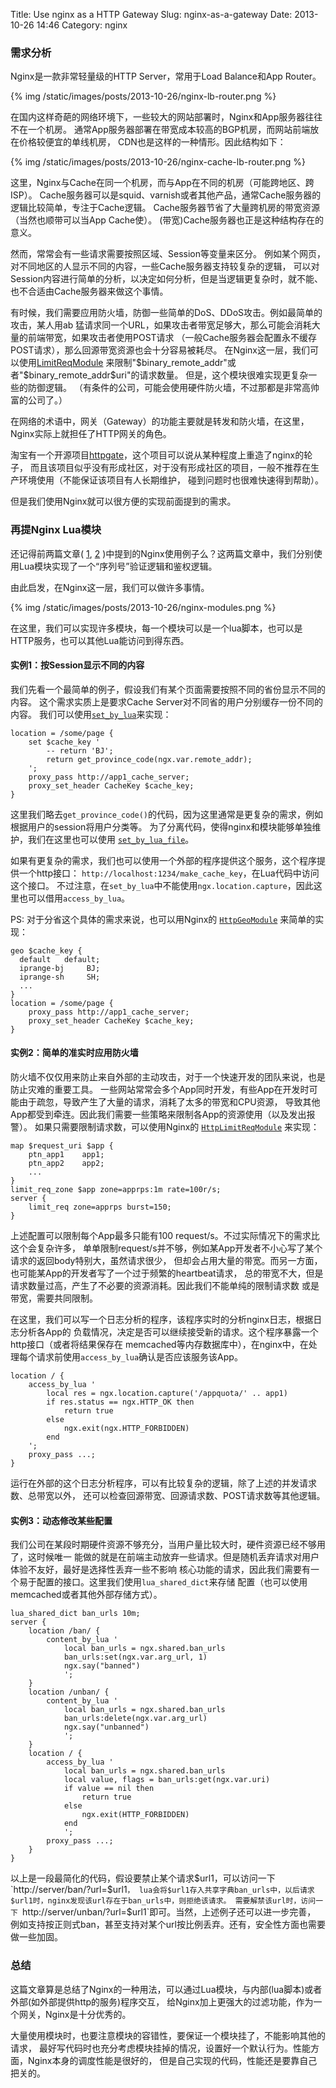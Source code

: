 Title: Use nginx as a HTTP Gateway
Slug: nginx-as-a-gateway
Date: 2013-10-26 14:46
Category: nginx

### 需求分析

Nginx是一款非常轻量级的HTTP Server，常用于Load Balance和App Router。

{% img /static/images/posts/2013-10-26/nginx-lb-router.png %}

在国内这样奇葩的网络环境下，一些较大的网站部署时，Nginx和App服务器往往不在一个机房。
通常App服务器部署在带宽成本较高的BGP机房，而网站前端放在价格较便宜的单线机房，
CDN也是这样的一种情形。因此结构如下：

{% img /static/images/posts/2013-10-26/nginx-cache-lb-router.png %}

这里，Nginx与Cache在同一个机房，而与App在不同的机房（可能跨地区、跨ISP）。
Cache服务器可以是squid、varnish或者其他产品，通常Cache服务器的逻辑比较简单，专注于Cache逻辑。
Cache服务器节省了大量跨机房的带宽资源（当然也顺带可以当App Cache使）。
(带宽)Cache服务器也正是这种结构存在的意义。

然而，常常会有一些请求需要按照区域、Session等变量来区分。
例如某个网页，对不同地区的人显示不同的内容，一些Cache服务器支持较复杂的逻辑，
可以对Session内容进行简单的分析，以决定如何分析，但是当逻辑更复杂时，就不能、
也不合适由Cache服务器来做这个事情。

有时候，我们需要应用防火墙，防御一些简单的DoS、DDoS攻击。例如最简单的攻击，某人用ab
猛请求同一个URL，如果攻击者带宽足够大，那么可能会消耗大量的前端带宽，如果攻击者使用POST请求
（一般Cache服务器会配置永不缓存POST请求），那么回源带宽资源也会十分容易被耗尽。
在Nginx这一层，我们可以使用[LimitReqModule](http://nginx.org/en/docs/http/ngx_http_limit_req_module.html)
来限制"$binary_remote_addr"或者"$binary_remote_addr$uri"的请求数量。
但是，这个模块很难实现更复杂一些的防御逻辑。
（有条件的公司，可能会使用硬件防火墙，不过那都是非常高帅富的公司了。）

在网络的术语中，网关（Gateway）的功能主要就是转发和防火墙，在这里，Nginx实际上就担任了HTTP网关的角色。

淘宝有一个开源项目[httpgate](http://code.taobao.org/p/httpgate/)，这个项目可以说从某种程度上重造了nginx的轮子，
而且该项目似乎没有形成社区，对于没有形成社区的项目，一般不推荐在生产环境使用（不能保证该项目有人长期维护，
碰到问题时也很难快速得到帮助）。

但是我们使用Nginx就可以很方便的实现前面提到的需求。

### 再提Nginx Lua模块

还记得前两篇文章(
[1](|filename|2013-10-10-use-nginx-lua-module-to-prevent-hotlinking.md),
[2](|filename|2013-10-10-lua-ngx-location-capture-meets-fastcgi.md)
)中提到的Nginx使用例子么？这两篇文章中，我们分别使用Lua模块实现了一个“序列号”验证逻辑和鉴权逻辑。

由此启发，在Nginx这一层，我们可以做许多事情。

{% img /static/images/posts/2013-10-26/nginx-modules.png %}

在这里，我们可以实现许多模块，每一个模块可以是一个lua脚本，也可以是HTTP服务，也可以其他Lua能访问到得东西。

#### 实例1：按Session显示不同的内容

我们先看一个最简单的例子，假设我们有某个页面需要按照不同的省份显示不同的内容。
这个需求实质上是要求Cache Server对不同省的用户分别缓存一份不同的内容。
我们可以使用[`set_by_lua`](http://wiki.nginx.org/HttpLuaModule#set_by_lua)来实现：

```
location = /some/page {
    set $cache_key '
        -- return 'BJ';
        return get_province_code(ngx.var.remote_addr);
    ';
    proxy_pass http://app1_cache_server;
    proxy_set_header CacheKey $cache_key;
}
```

这里我们略去`get_province_code()`的代码，因为这里通常是更复杂的需求，例如根据用户的session将用户分类等。
为了分离代码，使得nginx和模块能够单独维护，我们在这里也可以使用
[`set_by_lua_file`](http://wiki.nginx.org/HttpLuaModule#set_by_lua_file)。

如果有更复杂的需求，我们也可以使用一个外部的程序提供这个服务，这个程序提供一个http接口：
`http://localhost:1234/make_cache_key`，在Lua代码中访问这个接口。
不过注意，在`set_by_lua`中不能使用`ngx.location.capture`，因此这里也可以借用`access_by_lua`。

PS: 对于分省这个具体的需求来说，也可以用Nginx的
[`HttpGeoModule`](http://nginx.org/en/docs/http/ngx_http_geo_module.html)
来简单的实现：

```
geo $cache_key {
  default   default;
  iprange-bj     BJ;
  iprange-sh     SH;
  ...
}
location = /some/page {
    proxy_pass http://app1_cache_server;
    proxy_set_header CacheKey $cache_key;
}
```

#### 实例2：简单的准实时应用防火墙

防火墙不仅仅用来防止来自外部的主动攻击，对于一个快速开发的团队来说，也是防止灾难的重要工具。
一些网站常常会多个App同时开发，有些App在开发时可能由于疏忽，导致产生了大量的请求，消耗了太多的带宽和CPU资源，
导致其他App都受到牵连。因此我们需要一些策略来限制各App的资源使用（以及发出报警）。
如果只需要限制请求数，可以使用Nginx的
[`HttpLimitReqModule`](http://nginx.org/en/docs/http/ngx_http_limit_req_module.html)
来实现：

```
map $request_uri $app {
    ptn_app1    app1;
    ptn_app2    app2;
    ...
}
limit_req_zone $app zone=apprps:1m rate=100r/s;
server {
    limit_req zone=apprps burst=150;
}
```

上述配置可以限制每个App最多只能有100 request/s。不过实际情况下的需求比这个会复杂许多，
单单限制request/s并不够，例如某App开发者不小心写了某个请求的返回body特别大，虽然请求很少，
但却会占用大量的带宽。而另一方面，也可能某App的开发者写了一个过于频繁的heartbeat请求，
总的带宽不大，但是请求数量过高，产生了不必要的资源消耗。因此我们不能单纯的限制请求数
或是带宽，需要共同限制。

在这里，我们可以写一个日志分析的程序，该程序实时的分析nginx日志，根据日志分析各App的
负载情况，决定是否可以继续接受新的请求。这个程序暴露一个http接口（或者将结果保存在
memcached等内存数据库中），在nginx中，在处理每个请求前使用`access_by_lua`确认是否应该服务该App。

```
location / {
    access_by_lua '
        local res = ngx.location.capture('/appquota/' .. app1)
        if res.status == ngx.HTTP_OK then
            return true
        else
            ngx.exit(ngx.HTTP_FORBIDDEN)
        end
    ';
    proxy_pass ...;
}
```

运行在外部的这个日志分析程序，可以有比较复杂的逻辑，除了上述的并发请求数、总带宽以外，
还可以检查回源带宽、回源请求数、POST请求数等其他逻辑。

#### 实例3：动态修改某些配置

我们公司在某段时期硬件资源不够充分，当用户量比较大时，硬件资源已经不够用了，这时候唯一
能做的就是在前端主动放弃一些请求。但是随机丢弃请求对用户体验不友好，最好是选择性丢弃一些不影响
核心功能的请求，因此我们需要有一个易于配置的接口。这里我们使用`lua_shared_dict`来存储
配置（也可以使用memcached或者其他外部存储方式）。

```
lua_shared_dict ban_urls 10m;
server {
    location /ban/ {
        content_by_lua '
            local ban_urls = ngx.shared.ban_urls
            ban_urls:set(ngx.var.arg_url, 1)
            ngx.say("banned")
            ';
    }
    location /unban/ {
        content_by_lua '
            local ban_urls = ngx.shared.ban_urls
            ban_urls:delete(ngx.var.arg_url)
            ngx.say("unbanned")
            ';
    }
    location / {
        access_by_lua '
            local ban_urls = ngx.shared.ban_urls
            local value, flags = ban_urls:get(ngx.var.uri)
            if value == nil then
                return true
            else
                ngx.exit(HTTP_FORBIDDEN)
            end
            ';
        proxy_pass ...;
    }
}
```

以上是一段最简化的代码，假设要禁止某个请求$url1，可以访问一下 `http://server/ban/?url=$url1`，
lua会将$url1存入共享字典ban_urls中，以后请求$url1时，nginx发现该url存在于ban_urls中，则拒绝该请求。
需要解禁该url时，访问一下 `http://server/unban/?url=$url1`即可。当然，上述例子还可以进一步完善，
例如支持按正则式ban，甚至支持对某个url按比例丢弃。还有，安全性方面也需要做一些加固。

### 总结

这篇文章算是总结了Nginx的一种用法，可以通过Lua模块，与内部(lua脚本)或者外部(如外部提供http的服务)程序交互，
给Nginx加上更强大的过滤功能，作为一个网关，Nginx是十分优秀的。

大量使用模块时，也要注意模块的容错性，要保证一个模块挂了，不能影响其他的请求，
最好写代码时也充分考虑模块挂掉的情况，设置好一个默认行为。性能方面，Nginx本身的调度性能是很好的，
但是自己实现的代码，性能还是要靠自己把关的。
